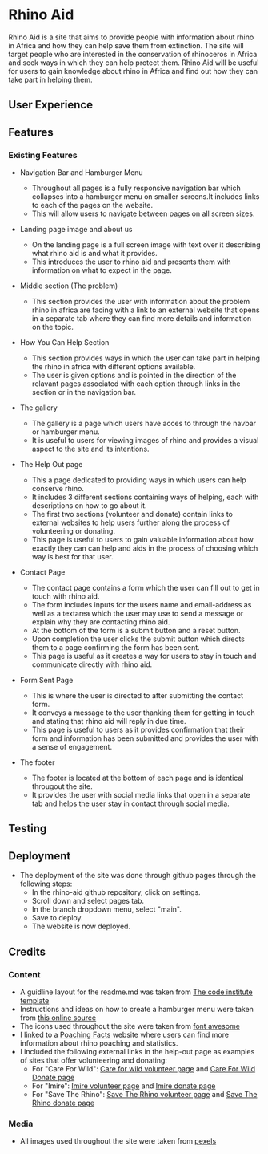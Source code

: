# Rhino Aid

Rhino Aid is a site that aims to provide people with information about rhino in Africa and how they can help save them from extinction. The site will target people who are interested in the conservation of rhinoceros in Africa and seek ways in which they can help protect them. Rhino Aid will be useful for users to gain knowledge about rhino in Africa and find out how they can take part in helping them.

## User Experience

## Features
### Existing Features
* Navigation Bar and Hamburger Menu
    * Throughout all pages is a fully responsive navigation bar which collapses into a hamburger menu on smaller screens.It includes links to each of the pages on the website.
    * This will allow users to navigate between pages on all screen sizes.

* Landing page image and about us

    * On the landing page is a full screen image with text over it describing what rhino aid is and what it provides.
    * This introduces the user to rhino aid and presents them with information on what to expect in the page.
* Middle section (The problem)
    * This section provides the user with information about the problem rhino in africa are facing with a link to an external website that opens in a separate tab where they can find more details and information on the topic.
* How You Can Help Section
    * This section provides ways in which the user can take part in helping the rhino in africa with different options available.
    * The user is given options and is pointed in the direction of the relavant pages associated with each option through links in the section or in the navigation bar.
* The gallery
    * The gallery is a page which users have acces to through the navbar or hamburger menu.
    * It is useful to users for viewing images of rhino and provides a visual aspect to the site and its intentions. 
 * The Help Out page
    * This a page dedicated to providing ways in which users can help conserve rhino.
    * It includes 3 different sections containing ways of helping, each with descriptions on how to go about it.
    * The first two sections (volunteer and donate) contain links to external websites to help users further along the process of volunteering or donating.
    * This page is useful to users to gain valuable information about how exactly they can can help and aids in the process of choosing which way is best for that user.
* Contact Page
    * The contact page contains a form which the user can fill out to get in touch with rhino aid.
    * The form includes inputs for the users name and email-address as well as a textarea which the user may use to send a message or explain why they are contacting rhino aid.
    * At the bottom of the form is a submit button and a reset button.
    * Upon completion the user clicks the submit button which directs them to a page confirming the form has been sent.
    * This page is useful as it creates a way for users to stay in touch and communicate directly with rhino aid.
* Form Sent Page
    * This is where the user is directed to after submitting the contact form.
    * It conveys a message to the user thanking them for getting in touch and stating that rhino aid will reply in due time.
    * This page is useful to users as it provides confirmation that their form and information has been submitted and provides the user with a sense of engagement.
* The footer
    * The footer is located at the bottom of each page and is identical througout the site.
    * It provides the user with social media links that open in a separate tab and helps the user stay in contact through social media.
    
## Testing

## Deployment
* The deployment of the site was done through github pages through the following steps:
    * In the rhino-aid github repository, click on settings.
    * Scroll down and select pages tab.
    * In the branch dropdown menu, select "main".
    * Save to deploy.
    * The website is now deployed.
## Credits
### Content
* A guidline layout for the readme.md was taken from [The code institute template](https://github.com/Code-Institute-Solutions/readme-template) 
* Instructions and ideas on how to create a hamburger menu were taken from [this online source](https://code-boxx.com/simple-responsive-pure-css-hamburger-menu/)
* The icons used throughout the site were taken from [font awesome](https://fontawesome.com/)
* I linked to a [Poaching Facts](https://www.poachingfacts.com/poaching-statistics/rhino-poaching-statistics/) website where users can find more information about rhino poaching and statistics.
* I included the following external links in the help-out page as examples of sites that offer volunteering and donating:
    * For "Care For Wild":
    [Care for wild volunteer page](https://careforwild.co.za/volunteer) and [Care For Wild Donate page](https://shop.careforwild.co.za/donate/)
    * For "Imire":
    [Imire volunteer page](https://www.imire.co.zw/volunteer/)  and [Imire donate page](https://www.imire.co.zw/support/)
    * For "Save The Rhino":
    [Save The Rhino volunteer page](https://www.savetherhino.org/get-involved/volunteer/) and [Save The Rhino donate page](https://www.savetherhino.org/get-involved/donate)

### Media
* All images used throughout the site were taken from [pexels](https://www.pexels.com/)

